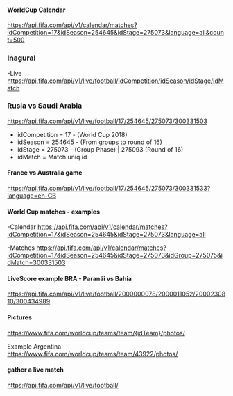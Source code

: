 
#### WorldCup Calendar
https://api.fifa.com/api/v1/calendar/matches?idCompetition=17&idSeason=254645&idStage=275073&language=all&count=500

### Inagural 
-Live
https://api.fifa.com/api/v1/live/football/idCompetition/idSeason/idStage/idMatch

### Rusia vs Saudi Arabia
https://api.fifa.com/api/v1/live/football/17/254645/275073/300331503


- idCompetition = 17 - (World Cup 2018)
- idSeason = 254645 - (From groups to round of 16)
- idStage =  275073 - (Group Phase)  | 275093 (Round of 16)
- idMatch = Match uniq id


#### France vs Australia game
https://api.fifa.com/api/v1/live/football/17/254645/275073/300331533?language=en-GB

#### World Cup matches - examples
-Calendar
https://api.fifa.com/api/v1/calendar/matches?idCompetition=17&idSeason=254645&idStage=275073&language=all

-Matches
https://api.fifa.com/api/v1/calendar/matches?idCompetition=17&idSeason=254645&idStage=275073&idGroup=275075&idMatch=300331503



#### LiveScore example BRA - Paranái vs Bahia
https://api.fifa.com/api/v1/live/football/2000000078/2000011052/2000230810/300434989

#### Pictures
https://www.fifa.com/worldcup/teams/team/{idTeam}/photos/

Example Argentina
https://www.fifa.com/worldcup/teams/team/43922/photos/

#### gather a live match 
https://api.fifa.com/api/v1/live/football/